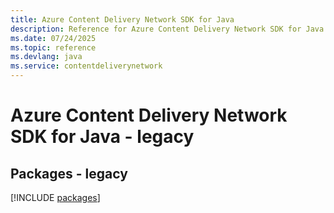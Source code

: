 ```yaml
---
title: Azure Content Delivery Network SDK for Java
description: Reference for Azure Content Delivery Network SDK for Java
ms.date: 07/24/2025
ms.topic: reference
ms.devlang: java
ms.service: contentdeliverynetwork
---
```

# Azure Content Delivery Network SDK for Java - legacy
## Packages - legacy
[!INCLUDE [packages](content-delivery-network-index.md)]